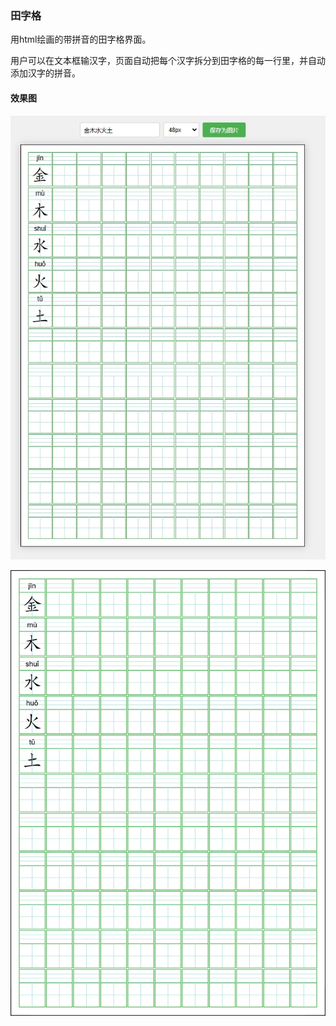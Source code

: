 ### 田字格
用html绘画的带拼音的田字格界面。

用户可以在文本框输汉字，页面自动把每个汉字拆分到田字格的每一行里，并自动添加汉字的拼音。

#### 效果图

![页面展示](https://github.com/softlgl/tianzige/blob/main/img/%E6%95%88%E6%9E%9C%E5%9B%BE.png)

![保存效果](https://github.com/softlgl/tianzige/blob/main/img/%E4%BF%9D%E5%AD%98%E5%90%8E%E6%95%88%E6%9E%9C.png)

